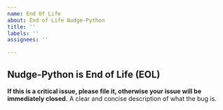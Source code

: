 ```yaml
---
name: End Of Life
about: End of Life Nudge-Python
title: ''
labels: ''
assignees: ''

---
```


## Nudge-Python is End of Life (EOL)
**If this is a critical issue, please file it, otherwise your issue will be immediately closed.**
A clear and concise description of what the bug is.

